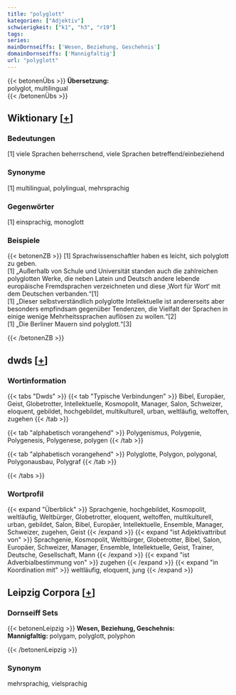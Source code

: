 ```yaml
---
title: "polyglott"
kategorien: ["Adjektiv"]
schwierigkeit: ["k1", "h3", "r19"]
tags:
series:
mainDornseiffs: ['Wesen, Beziehung, Geschehnis']
domainDornseiffs: ['Mannigfaltig']
url: "polyglott"
---
```


{{< betonenÜbs >}}
**Übersetzung:**  
polyglot, multilingual  
{{< /betonenÜbs >}}

## Wiktionary [[+](https://de.wiktionary.org/wiki/polyglott)]

### Bedeutungen
[1] viele Sprachen beherrschend, viele Sprachen betreffend/einbeziehend  

### Synonyme
[1] multilingual, polylingual, mehrsprachig  

### Gegenwörter
[1] einsprachig, monoglott  

### Beispiele
{{< betonenZB >}}
[1] Sprachwissenschaftler haben es leicht, sich polyglott zu geben.  
[1] „Außerhalb von Schule und Universität standen auch die zahlreichen polyglotten Werke, die neben Latein und Deutsch andere lebende europäische Fremdsprachen verzeichneten und diese ‚Wort für Wort‘ mit dem Deutschen verbanden.“[1]  
[1] „Dieser selbstverständlich polyglotte Intellektuelle ist andererseits aber besonders empfindsam gegenüber Tendenzen, die Vielfalt der Sprachen in einige wenige Mehrheitssprachen auflösen zu wollen.“[2]  
[1] „Die Berliner Mauern sind polyglott.“[3]  

{{< /betonenZB >}}


## dwds [[+](https://www.dwds.de/wb/polyglott)]

### Wortinformation
{{< tabs "Dwds" >}}
{{< tab "Typische Verbindungen" >}}
Bibel, Europäer, Geist, Globetrotter, Intellektuelle, Kosmopolit, Manager, Salon, Schweizer, eloquent, gebildet, hochgebildet, multikulturell, urban, weltläufig, weltoffen, zugehen
{{< /tab >}}

{{< tab "alphabetisch vorangehend" >}}
Polygenismus, Polygenie, Polygenesis, Polygenese, polygen
{{< /tab >}}

{{< tab "alphabetisch vorangehend" >}}
Polyglotte, Polygon, polygonal, Polygonausbau, Polygraf
{{< /tab >}}

{{< /tabs >}}

### Wortprofil
{{< expand "Überblick" >}} Sprachgenie, hochgebildet, Kosmopolit, weltläufig, Weltbürger, Globetrotter, eloquent, weltoffen, multikulturell, urban, gebildet, Salon, Bibel, Europäer, Intellektuelle, Ensemble, Manager, Schweizer, zugehen, Geist {{< /expand >}}
{{< expand "ist Adjektivattribut von" >}} Sprachgenie, Kosmopolit, Weltbürger, Globetrotter, Bibel, Salon, Europäer, Schweizer, Manager, Ensemble, Intellektuelle, Geist, Trainer, Deutsche, Gesellschaft, Mann {{< /expand >}}
{{< expand "ist Adverbialbestimmung von" >}} zugehen {{< /expand >}}
{{< expand "in Koordination mit" >}} weltläufig, eloquent, jung {{< /expand >}}

## Leipzig Corpora [[+](https://corpora.uni-leipzig.de/en/res?word=polyglott&corpusId=deu_newscrawl-public_2018)]

### Dornseiff Sets
{{< betonenLeipzig >}}
**Wesen, Beziehung, Geschehnis:**  
**Mannigfaltig:** polygam, polyglott, polyphon  

{{< /betonenLeipzig >}}

### Synonym
mehrsprachig, vielsprachig

